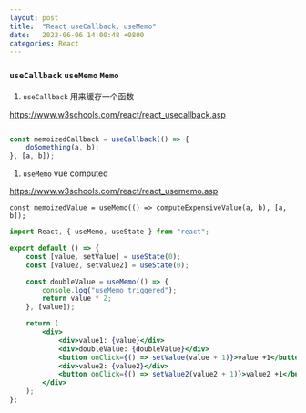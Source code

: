 ```yaml
---
layout: post
title:  "React useCallback, useMemo"
date:   2022-06-06 14:00:48 +0800
categories: React
---
```


### `useCallback` `useMemo` `Memo`

1. `useCallback` 用来缓存一个函数

https://www.w3schools.com/react/react_usecallback.asp


```jsx

const memoizedCallback = useCallback(() => {
    doSomething(a, b);
}, [a, b]);
```



1. `useMemo` vue computed

https://www.w3schools.com/react/react_usememo.asp

`const memoizedValue = useMemo(() => computeExpensiveValue(a, b), [a, b]);`

```jsx
import React, { useMemo, useState } from "react";

export default () => {
    const [value, setValue] = useState(0);
    const [value2, setValue2] = useState(0);

    const doubleValue = useMemo(() => {
        console.log("useMemo triggered");
        return value * 2;
    }, [value]);

    return (
        <div>
            <div>value1: {value}</div>
            <div>doubleValue: {doubleValue}</div>
            <button onClick={() => setValue(value + 1)}>value +1</button>
            <div>value2: {value2}</div>
            <button onClick={() => setValue2(value2 + 1)}>value2 +1</button>
        </div>
    );
};
```


